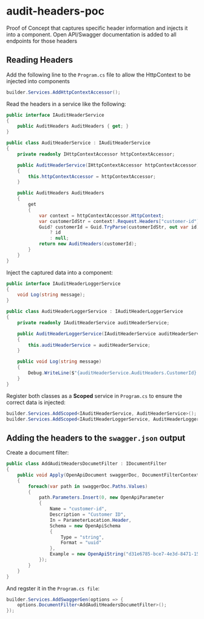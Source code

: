 # audit-headers-poc
Proof of Concept that captures specific header information and injects it into a component. Open API/Swagger documentation is added to all endpoints for those headers

## Reading Headers
Add the following line to the `Program.cs` file to allow the HttpContext to be injected into components

```C#
builder.Services.AddHttpContextAccessor();
```

Read the headers in a service like the following:

```C#
public interface IAuditHeaderService
{
    public AuditHeaders AuditHeaders { get; }
}

public class AuditHeaderService : IAuditHeaderService
{
    private readonly IHttpContextAccessor httpContextAccessor;

    public AuditHeaderService(IHttpContextAccessor httpContextAccessor)
    {
        this.httpContextAccessor = httpContextAccessor;
    }

    public AuditHeaders AuditHeaders
    {
        get
        {
            var context = httpContextAccessor.HttpContext;
            var customerIdStr = context!.Request.Headers["customer-id"];
            Guid? customerId = Guid.TryParse(customerIdStr, out var id)
                ? id 
                : null;
            return new AuditHeaders(customerId);
        }
    }
}
```

Inject the captured data into a component:

```C#
public interface IAuditHeaderLoggerService
{
    void Log(string message);
}

public class AuditHeaderLoggerService : IAuditHeaderLoggerService
{
    private readonly IAuditHeaderService auditHeaderService;

    public AuditHeaderLoggerService(IAuditHeaderService auditHeaderService)
    {
        this.auditHeaderService = auditHeaderService;
    }

    public void Log(string message)
    {
        Debug.WriteLine($"{auditHeaderService.AuditHeaders.CustomerId}: {message}");
    }
}
```

Register both classes as a **Scoped** service in `Program.cs` to ensure the correct data is injected:

```C#
builder.Services.AddScoped<IAuditHeaderService, AuditHeaderService>();
builder.Services.AddScoped<IAuditHeaderLoggerService, AuditHeaderLoggerService>();
```

## Adding the headers to the `swagger.json` output

Create a document filter:

```C#
public class AddAuditHeadersDocumetFilter : IDocumentFilter
{
    public void Apply(OpenApiDocument swaggerDoc, DocumentFilterContext context)
    {
        foreach(var path in swaggerDoc.Paths.Values)
        {
            path.Parameters.Insert(0, new OpenApiParameter 
            { 
                Name = "customer-id", 
                Description = "Customer ID", 
                In = ParameterLocation.Header,
                Schema = new OpenApiSchema
                {
                    Type = "string",
                    Format = "uuid"
                },
                Example = new OpenApiString("d31e6785-bce7-4e3d-8471-156fdcd7d1ef") 
            });
        }
    }
}
```

And regster it in the `Program.cs file`:

```C#
builder.Services.AddSwaggerGen(options => {
    options.DocumentFilter<AddAuditHeadersDocumetFilter>();
});
```